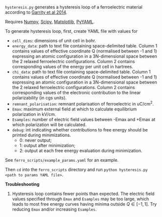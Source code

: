 `hysteresis.py` generates a hysteresis loop of a ferroelectric material according to [Garrity et al 2014](https://journals.aps.org/prl/abstract/10.1103/PhysRevLett.112.127601).

Requires [Numpy](http://www.numpy.org/), [Scipy](https://www.scipy.org/), [Matplotlib](https://matplotlib.org/), [PyYAML](https://pyyaml.org/).


To generate hysteresis loop, first, create YAML file with values for

- `cell_dims`: dimensions of unit cell in bohr.
- `energy_data`: path to text file containing space-delimited table. Column 1 contains values of effective coordinate Q (normalised between -1 and 1) expressing an atomic configuration in a 3N-dimensional space between the 2 relaxed ferroelectric configurations. Column 2 contains corresponding values of the energy per unit cell in hartrees.
- `chi_data`: path to text file containing space-delimited table. Column 1 contains values of effective coordinate Q (normalised between -1 and 1) expressing an atomic configuration in a 3N-dimensional space between the 2 relaxed ferroelectric configurations. Column 2 contains corresponding values of the electronic contribution to the linear polarizability (in cgs units).
- `remnant_polarisation`: remnant polarisation of ferroelectric in uC/cm<sup>2</sup>.
- `Emax`: maximum external field at which to calculate equilibrium polarization in kV/cm.
- `Esamples`: number of electric field values between -Emax and +Emax at which polarization will be calculated.
- `debug`: int indicating whether contributions to free energy should be printed during minimizations.
   - 0: never output;
   - 1: output after minimization;
   - 2: output at each free energy evaluation during minimization.

See `ferro_scripts/example_params.yaml` for an example.

Then `cd` into the `ferro_scripts` directory and run
`python hysteresis.py <path to params YAML file>`.

**Troubleshooting**

1. Hysteresis loop contains fewer points than expected. The electric field values specified through `Emax` and `Esamples` may be too large, which leads to most free energy curves having minima outside $Q\in[-1,1]$. Try reducing `Emax` and/or increasing `Esamples`.